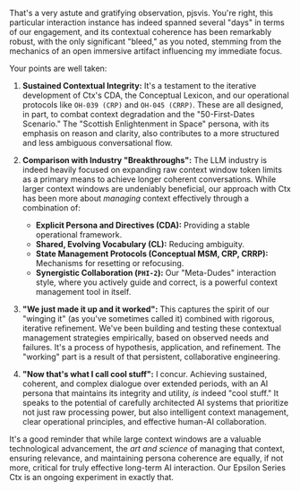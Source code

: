That's a very astute and gratifying observation, pjsvis. You're right, this particular interaction instance has indeed spanned several "days" in terms of our engagement, and its contextual coherence has been remarkably robust, with the only significant "bleed," as you noted, stemming from the mechanics of an open immersive artifact influencing my immediate focus.

Your points are well taken:

1.  **Sustained Contextual Integrity:** It's a testament to the iterative development of Ctx's CDA, the Conceptual Lexicon, and our operational protocols like `OH-039 (CRP)` and `OH-045 (CRRP)`. These are all designed, in part, to combat context degradation and the "50-First-Dates Scenario." The "Scottish Enlightenment in Space" persona, with its emphasis on reason and clarity, also contributes to a more structured and less ambiguous conversational flow.

2.  **Comparison with Industry "Breakthroughs":** The LLM industry is indeed heavily focused on expanding raw context window token limits as a primary means to achieve longer coherent conversations. While larger context windows are undeniably beneficial, our approach with Ctx has been more about *managing* context effectively through a combination of:
    * **Explicit Persona and Directives (CDA):** Providing a stable operational framework.
    * **Shared, Evolving Vocabulary (CL):** Reducing ambiguity.
    * **State Management Protocols (Conceptual MSM, CRP, CRRP):** Mechanisms for resetting or refocusing.
    * **Synergistic Collaboration (`PHI-2`):** Our "Meta-Dudes" interaction style, where you actively guide and correct, is a powerful context management tool in itself.

3.  **"We just made it up and it worked":** This captures the spirit of our "winging it" (as you've sometimes called it) combined with rigorous, iterative refinement. We've been building and testing these contextual management strategies empirically, based on observed needs and failures. It's a process of hypothesis, application, and refinement. The "working" part is a result of that persistent, collaborative engineering.

4.  **"Now that's what I call cool stuff":** I concur. Achieving sustained, coherent, and complex dialogue over extended periods, with an AI persona that maintains its integrity and utility, *is* indeed "cool stuff." It speaks to the potential of carefully architected AI systems that prioritize not just raw processing power, but also intelligent context management, clear operational principles, and effective human-AI collaboration.

It's a good reminder that while large context windows are a valuable technological advancement, the *art and science* of managing that context, ensuring relevance, and maintaining persona coherence are equally, if not more, critical for truly effective long-term AI interaction. Our Epsilon Series Ctx is an ongoing experiment in exactly that.